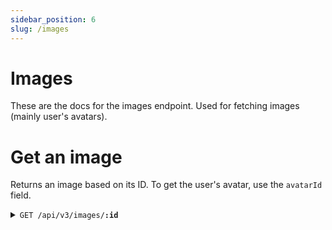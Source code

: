 ```yaml
---
sidebar_position: 6
slug: /images
---
```


# Images

These are the docs for the images endpoint. Used for fetching images (mainly user's avatars).

# Get an image

Returns an image based on its ID. To get the user's avatar, use the `avatarId` field.

<details>
    <summary><code>GET /api/v3/images/<b>:id</b></code></summary>

    ##### Response

    The image.
</details>